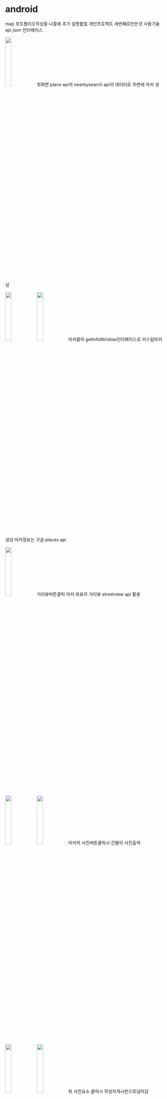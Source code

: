 # android
map 포트폴리오작성중 나중에 추가 설명붙힘  개인프로젝트 세번째로만든것 사용기술 api json 인터페이스


<img src="https://user-images.githubusercontent.com/48806275/129306883-81b86ff3-f941-4f7e-8cff-52ff4e8a4427.png " width="20%" height="20%"/>첫화면 place api의 nearbysearch api의 데이터로 주변에 마커 생성


<img src="https://user-images.githubusercontent.com/48806275/129306889-a31397b8-abad-4e70-a5f6-81e939881219.png" width="20%" height="20%"/><img src="https://user-images.githubusercontent.com/48806275/129306892-43f707db-b50a-4bd8-8eb5-deb5d232b9dd.png" width="20%" height="20%"/>마커클릭 getInfoWindow인터페이스로 커스텀마커생성 마커정보는 구글 places api


<img src="https://user-images.githubusercontent.com/48806275/129306893-f39ebb8f-e320-4e7f-872a-ba386cda1dbc.png" width="20%" height="20%"/>거리뷰버튼클릭 마커 좌표의 거리뷰 streetview api 활용

<img src="https://user-images.githubusercontent.com/48806275/129306895-4c8b010b-6b81-4611-afae-dca7f23f2a4e.png" width="20%" height="20%"/><img src="https://user-images.githubusercontent.com/48806275/129306897-ae4b0991-61e9-4d0a-8d13-c361c7bd9a18.png" width="20%" height="20%"/>마커의 사진버튼클릭시 건물의 사진출력

<img src="https://user-images.githubusercontent.com/48806275/129306900-93d07785-b0a1-43f4-903c-c206c2dcfe41.png" width="20%" height="20%"/><img src="https://user-images.githubusercontent.com/48806275/129306902-fce0860b-d2a0-46e3-ad93-a358a223b37d.png" width="20%" height="20%"/>위 사진요소 클릭시 작성자게시판으로넘어감

<img src="https://user-images.githubusercontent.com/48806275/129306905-2d2aa08e-d1ae-4870-bd74-51acec6e0fc5.png" width="20%" height="20%"/>마커의 전화버튼클릭

<img src="https://user-images.githubusercontent.com/48806275/129306907-f0bcdc70-2bb5-46e3-95fe-db2842077903.png" width="20%" height="20%"/><img src="https://user-images.githubusercontent.com/48806275/129306911-ec0d69ca-afef-4c01-aaa8-87101db498e8.png" width="20%" height="20%"/>마커의 홈페이지버튼클릭

<img src="https://user-images.githubusercontent.com/48806275/129308795-a8ce25f8-8f33-4e2a-924e-0a994559558d.png" width="20%" height="20%"/>아무곳에 맵클릭시 좌표에 마커생성 geocoder활용

<img src="https://user-images.githubusercontent.com/48806275/129309199-ccd9c39f-0772-4bb9-ade4-d5a0d5c46722.png " width="20%" height="20%"/><img src="https://user-images.githubusercontent.com/48806275/129309202-ea39ada6-0da4-4eeb-b6a9-3e330305c0ff.png" width="20%" height="20%"/>맵마커클릭시 주소는 geocoder로  사진은place api에서 

<img src="https://user-images.githubusercontent.com/48806275/129306922-1d62eac4-bc52-4a43-adf7-5c81f586d672.png" width="20%" height="20%"/>맵클릭주변사진버튼 클릭


<img src="https://user-images.githubusercontent.com/48806275/129306915-de5a86ae-02e9-481a-bafb-77071d83f844.png" width="20%" height="20%"/>사진없다는 오류 나올시

<img src="https://user-images.githubusercontent.com/48806275/129306917-615f5225-3f1d-4204-baff-e2eb7c9e2325.png" width="20%" height="20%"/>검색창 클릭 
<img src="https://user-images.githubusercontent.com/48806275/129306918-8cabd719-5722-4327-ad44-041f10d55d9e.png" width="20%" height="20%"/>검색 자동완성인터페이스 place autocomplete 활용 <img src="https://user-images.githubusercontent.com/48806275/129306919-87f4cbd7-91ef-414d-a923-ab3474cca715.png" width="20%" height="20%"/>검색했을시 결과에 좌표생성<img src="https://user-images.githubusercontent.com/48806275/129306921-44e70c20-f78a-453b-bd2e-081070ba3fc4.png" width="20%" height="20%"/>검색마커클릭





